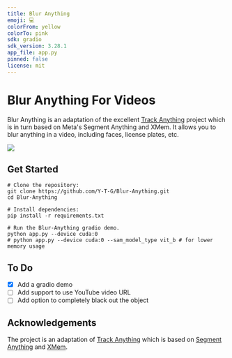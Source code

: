 ```yaml
---
title: Blur Anything
emoji: 💻
colorFrom: yellow
colorTo: pink
sdk: gradio
sdk_version: 3.28.1
app_file: app.py
pinned: false
license: mit
---
```


# Blur Anything For Videos

Blur Anything is an adaptation of the excellent [Track Anything](https://github.com/gaomingqi/Track-Anything) project which is in turn based on Meta's Segment Anything and XMem. It allows you to blur anything in a video, including faces, license plates, etc.

<div>
<a src="https://img.shields.io/badge/%F0%9F%A4%97-Open_in_Spaces-informational.svg?style=flat-square" href="https://huggingface.co/spaces/Y-T-G/Track-Anything">
<img src="https://img.shields.io/badge/%F0%9F%A4%97-Open_in_Spaces-informational.svg?style=flat-square">
</a>
</div>

## Get Started
```shell
# Clone the repository:
git clone https://github.com/Y-T-G/Blur-Anything.git
cd Blur-Anything

# Install dependencies: 
pip install -r requirements.txt

# Run the Blur-Anything gradio demo.
python app.py --device cuda:0
# python app.py --device cuda:0 --sam_model_type vit_b # for lower memory usage
```

## To Do
- [x] Add a gradio demo
- [ ] Add support to use YouTube video URL
- [ ] Add option to completely black out the object

## Acknowledgements

The project is an adaptation of [Track Anything](https://github.com/gaomingqi/Track-Anything) which is based on [Segment Anything](https://github.com/facebookresearch/segment-anything) and [XMem](https://github.com/hkchengrex/XMem).
